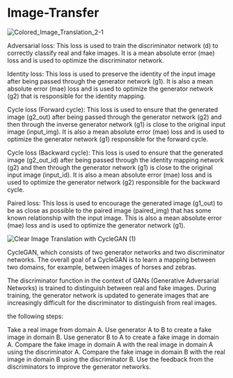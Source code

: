 # Image-Transfer

![Colored_Image_Translation_2-1](https://user-images.githubusercontent.com/98447362/235372252-b0953e16-36f1-4f96-b747-c3265d7f107e.png)

Adversarial loss: This loss is used to train the discriminator network (d) to correctly classify real and fake images. It is a mean absolute error (mae) loss and is used to optimize the discriminator network.

Identity loss: This loss is used to preserve the identity of the input image after being passed through the generator network (g1). It is also a mean absolute error (mae) loss and is used to optimize the generator network (g2) that is responsible for the identity mapping.

Cycle loss (Forward cycle): This loss is used to ensure that the generated image (g2_out) after being passed through the generator network (g2) and then through the inverse generator network (g1) is close to the original input image (input_img). It is also a mean absolute error (mae) loss and is used to optimize the generator network (g1) responsible for the forward cycle.

Cycle loss (Backward cycle): This loss is used to ensure that the generated image (g2_out_id) after being passed through the identity mapping network (g2) and then through the generator network (g1) is close to the original input image (input_id). It is also a mean absolute error (mae) loss and is used to optimize the generator network (g2) responsible for the backward cycle.

Paired loss: This loss is used to encourage the generated image (g1_out) to be as close as possible to the paired image (paired_img) that has some known relationship with the input image. This is also a mean absolute error (mae) loss and is used to optimize the generator network (g1).

![Clear Image Translation with CycleGAN (1)](https://user-images.githubusercontent.com/98447362/235372335-b6029d22-e1d5-45c8-9574-72a5dfc932a1.png)

CycleGAN, which consists of two generator networks and two discriminator networks. The overall goal of a CycleGAN is to learn a mapping between two domains, for example, between images of horses and zebras.

The discriminator function in the context of GANs (Generative Adversarial Networks) is trained to distinguish between real and fake images. During training, the generator network is updated to generate images that are increasingly difficult for the discriminator to distinguish from real images.

the following steps:

Take a real image from domain A.
Use generator A to B to create a fake image in domain B.
Use generator B to A to create a fake image in domain A.
Compare the fake image in domain A with the real image in domain A using the discriminator A.
Compare the fake image in domain B with the real image in domain B using the discriminator B.
Use the feedback from the discriminators to improve the generator networks.
